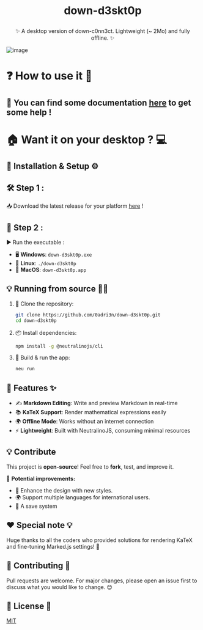 # <p align="center"> down-d3skt0p </p>

<p align="center">
✨ A desktop version of down-c0nn3ct. Lightweight (~ 2Mo) and fully offline. ✨
</p>

![image](https://github.com/user-attachments/assets/e4916e6a-df0c-4829-bc9e-1a3b21a5d2c0)


# ❓ How to use it 🧐

<h2>📖 You can find some documentation <a href="https://0adri3n.github.io/down-c0nn3ct/documentation/index.html">here</a> to get some help !</h2>

# 🏠 Want it on your desktop ? 💻

## 🔨 Installation & Setup ⚙️

<h2>🛠️ Step 1 :</h2>

📥 Download the latest release for your platform <a href="https://github.com/0adri3n/down-d3skt0p/releases">here</a> !

<h2>🚀 Step 2 :</h2>

▶️ Run the executable :

- 🖥️ **Windows**: `down-d3skt0p.exe`
- 🐧 **Linux**: `./down-d3skt0p`
- 🍏 **MacOS**: `down-d3skt0p.app`

## 💡 Running from source 🧑‍💻

1. 📌 Clone the repository:
   ```bash
   git clone https://github.com/0adri3n/down-d3skt0p.git
   cd down-d3skt0p
   ```
2. 📦 Install dependencies:
   ```bash
   npm install -g @neutralinojs/cli
   ```
3. 🔧 Build & run the app:
   ```bash
   neu run
   ```

## 🎯 Features ✨

- ✍️ **Markdown Editing**: Write and preview Markdown in real-time
- 📚 **KaTeX Support**: Render mathematical expressions easily
- 🌍 **Offline Mode**: Works without an internet connection
- ⚡ **Lightweight**: Built with NeutralinoJS, consuming minimal resources

## 💡 Contribute

This project is **open-source**! Feel free to **fork**, test, and improve it.

📌 **Potential improvements:**

- 🎨 Enhance the design with new styles.
- 🌍 Support multiple languages for international users.
- 💾 A save system

## ❤️ Special note 💡

Huge thanks to all the coders who provided solutions for rendering KaTeX and fine-tuning Marked.js settings! 🎉

## 🤝 Contributing 🌟
Pull requests are welcome. For major changes, please open an issue first to discuss what you would like to change. 😊

## 📜 License 📝
[MIT](https://choosealicense.com/licenses/mit/)
